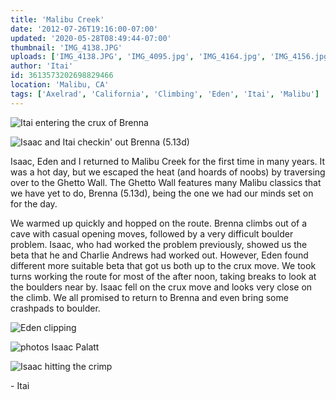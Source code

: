 ```yaml
---
title: 'Malibu Creek'
date: '2012-07-26T19:16:00-07:00'
updated: '2020-05-28T08:49:44-07:00'
thumbnail: 'IMG_4138.JPG'
uploads: ['IMG_4138.JPG', 'IMG_4095.jpg', 'IMG_4164.jpg', 'IMG_4156.jpg', 'IMG_4084.JPG']
author: 'Itai'
id: 3613573202698829466
location: 'Malibu, CA'
tags: ['Axelrad', 'California', 'Climbing', 'Eden', 'Itai', 'Malibu']
---
```


![Itai entering the crux of Brenna](uploads/IMG_4138.JPG)

![Isaac and Itai checkin' out Brenna (5.13d)](uploads/IMG_4095.jpg)

Isaac, Eden and I returned to Malibu Creek for the first time in many years. It was a hot day, but we escaped the heat (and hoards of noobs) by traversing over to the Ghetto Wall. The Ghetto Wall features many Malibu classics that we have yet to do, Brenna (5.13d), being the one we had our minds set on for the day.

We warmed up quickly and hopped on the route. Brenna climbs out of a cave with casual opening moves, followed by a very difficult boulder problem. Isaac, who had worked the problem previously, showed us the beta that he and Charlie Andrews had worked out. However, Eden found different more suitable beta that got us both up to the crux move. We took turns working the route for most of the after noon, taking breaks to look at the boulders near by. Isaac fell on the crux move and looks very close on the climb. We all promised to return to Brenna and even bring some crashpads to boulder.

![Eden clipping](uploads/IMG_4164.jpg)

![photos Isaac Palatt](uploads/IMG_4156.jpg)

![Isaac hitting the crimp](uploads/IMG_4084.JPG)

\- Itai
